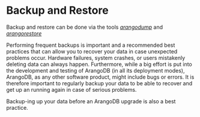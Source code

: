 Backup and Restore
==================

Backup and restore can be done via the tools [_arangodump_](../Programs/Arangodump/README.md)
and [_arangorestore_](../Programs/Arangorestore/README.md)

Performing frequent backups is important and a recommended best practices that can allow you to recover your data in case unexpected problems occur. Hardware failures, system crashes, or users mistakenly deleting data can always happen. Furthermore, while a big effort is put into the development and testing of ArangoDB (in all its deployment modes), ArangoDB, as any other software product, might include bugs or errors. It is therefore important to regularly backup your data to be able to recover and get up an running again in case of serious problems.

Backup-ing up your data before an ArangoDB upgrade is also a best practice.

<!-- Offline dumps -->

<!-- Hot backups  -->

<!-- Cluster -->
